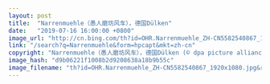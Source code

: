 ```yaml
---
layout: post
title:  "Narrenmuehle（愚人磨坊风车），德国Dülken"
date:   "2019-07-16 16:00:00 +0800"
image_url: "http://cn.bing.com/th?id=OHR.Narrenmuehle_ZH-CN5582540867_1920x1080.jpg&rf=LaDigue_1920x1080.jpg&pid=hp"
link: "/search?q=Narrenmuehle&form=hpcapt&mkt=zh-cn"
copyright: "Narrenmuehle（愚人磨坊风车），德国Dülken (© dpa picture alliance/Alamy)"
image_hash: "d9b06221f1008b2d9208638a18b9b55c"
image_filename: "th?id=OHR.Narrenmuehle_ZH-CN5582540867_1920x1080.jpg&rf=LaDigue_1920x1080.jpg&pid=hp"
---
```

